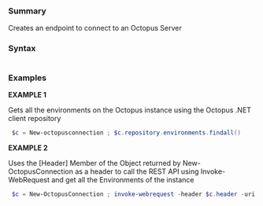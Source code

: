﻿### Summary
Creates an endpoint to connect to an Octopus Server
### Syntax
``` powershell

``` 

### Examples
**EXAMPLE 1**

Gets all the environments on the Octopus instance using the Octopus .NET client repository

``` powershell 
 $c = New-octopusconnection ; $c.repository.environments.findall()
``` 

**EXAMPLE 2**

Uses the [Header] Member of the Object returned by New-OctopusConnection as a header to call the REST API using Invoke-WebRequest and get all the Environments of the instance

``` powershell 
 $c = New-OctopusConnection ; invoke-webrequest -header $c.header -uri http://Octopus.company.com/api/environments/all -method Get
``` 

